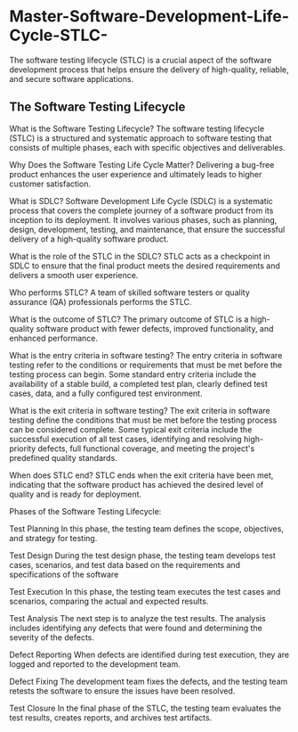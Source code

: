# Master-Software-Development-Life-Cycle-STLC-
The software testing lifecycle (STLC) is a crucial aspect of the  software development process that helps ensure the delivery of high-quality, reliable, and secure software applications.


The Software Testing Lifecycle
-------------------------------

What is the Software Testing Lifecycle?
The software testing lifecycle (STLC) is a structured and systematic approach to software testing that consists of multiple phases, each with specific objectives and deliverables.


Why Does the Software Testing Life Cycle Matter?
Delivering a bug-free product enhances the user experience and ultimately leads to higher customer satisfaction.


What is SDLC?
Software Development Life Cycle (SDLC) is a systematic process that covers the complete journey of a software product from its inception to its deployment.
It involves various phases, such as planning, design, development, testing, and maintenance, that ensure the successful delivery of a high-quality software product.


What is the role of the STLC in the SDLC?
STLC acts as a checkpoint in SDLC to ensure that the final product meets the desired requirements and delivers a smooth user experience.


Who performs STLC?
A team of skilled software testers or quality assurance (QA) professionals performs the STLC.


What is the outcome of STLC?
The primary outcome of STLC is a high-quality software product with fewer defects, improved functionality, and enhanced performance.


What is the entry criteria in software testing?
The entry criteria in  software testing refer to the conditions or requirements that must be met before the testing process can begin.
Some standard entry criteria include the availability of a stable build, a completed test plan, clearly defined test cases, data, and a fully configured test environment.


What is the exit criteria in software testing?
The exit criteria in software testing define the conditions that must be met before the testing process can be considered complete.
Some typical exit criteria include the successful execution of all test cases, identifying and resolving high-priority defects, full functional coverage, and meeting the project's predefined quality standards.


When does STLC end?
STLC ends when the exit criteria have been met, indicating that the software product has achieved the desired level of quality and is ready for deployment.


Phases of the Software Testing Lifecycle:

Test Planning
In this phase, the testing team defines the scope, objectives, and strategy for testing.

Test Design
During the test design phase, the testing team develops test cases, scenarios, and test data based on the requirements and specifications of the  software

Test Execution
In this phase, the testing team executes the test cases and scenarios, comparing the actual and expected results.

Test Analysis
The next step is to analyze the test results. The analysis includes identifying any defects that were found and determining the severity of the defects.

Defect Reporting
When defects are identified during test execution, they are logged and reported to the development team.

Defect Fixing
The development team fixes the defects, and the testing team retests the software to ensure the issues have been resolved.

Test Closure
In the final phase of the STLC, the testing team evaluates the test results, creates reports, and archives test artifacts.


